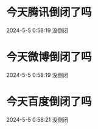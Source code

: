 # 今天腾讯倒闭了吗

2024-5-5 0:58:19 没倒闭

# 今天微博倒闭了吗

2024-5-5 0:58:19 没倒闭

# 今天百度倒闭了吗

2024-5-5 0:58:21 没倒闭

